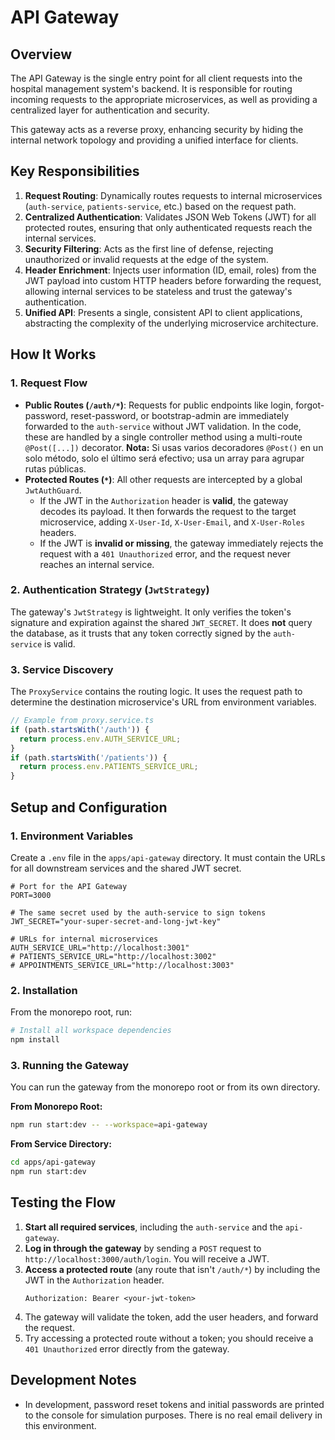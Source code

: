 # API Gateway

## Overview

The API Gateway is the single entry point for all client requests into the hospital management system's backend. It is responsible for routing incoming requests to the appropriate microservices, as well as providing a centralized layer for authentication and security.

This gateway acts as a reverse proxy, enhancing security by hiding the internal network topology and providing a unified interface for clients.

## Key Responsibilities

1.  **Request Routing**: Dynamically routes requests to internal microservices (`auth-service`, `patients-service`, etc.) based on the request path.
2.  **Centralized Authentication**: Validates JSON Web Tokens (JWT) for all protected routes, ensuring that only authenticated requests reach the internal services.
3.  **Security Filtering**: Acts as the first line of defense, rejecting unauthorized or invalid requests at the edge of the system.
4.  **Header Enrichment**: Injects user information (ID, email, roles) from the JWT payload into custom HTTP headers before forwarding the request, allowing internal services to be stateless and trust the gateway's authentication.
5.  **Unified API**: Presents a single, consistent API to client applications, abstracting the complexity of the underlying microservice architecture.

## How It Works

### 1. Request Flow

-   **Public Routes (`/auth/*`)**: Requests for public endpoints like login, forgot-password, reset-password, or bootstrap-admin are immediately forwarded to the `auth-service` without JWT validation. In the code, these are handled by a single controller method using a multi-route `@Post([...])` decorator. **Nota:** Si usas varios decoradores `@Post()` en un solo método, solo el último será efectivo; usa un array para agrupar rutas públicas.
-   **Protected Routes (`*`)**: All other requests are intercepted by a global `JwtAuthGuard`.
    -   If the JWT in the `Authorization` header is **valid**, the gateway decodes its payload. It then forwards the request to the target microservice, adding `X-User-Id`, `X-User-Email`, and `X-User-Roles` headers.
    -   If the JWT is **invalid or missing**, the gateway immediately rejects the request with a `401 Unauthorized` error, and the request never reaches an internal service.

### 2. Authentication Strategy (`JwtStrategy`)

The gateway's `JwtStrategy` is lightweight. It only verifies the token's signature and expiration against the shared `JWT_SECRET`. It does **not** query the database, as it trusts that any token correctly signed by the `auth-service` is valid.

### 3. Service Discovery

The `ProxyService` contains the routing logic. It uses the request path to determine the destination microservice's URL from environment variables.

```typescript
// Example from proxy.service.ts
if (path.startsWith('/auth')) {
  return process.env.AUTH_SERVICE_URL;
}
if (path.startsWith('/patients')) {
  return process.env.PATIENTS_SERVICE_URL;
}
```

## Setup and Configuration

### 1. Environment Variables

Create a `.env` file in the `apps/api-gateway` directory. It must contain the URLs for all downstream services and the shared JWT secret.

```env
# Port for the API Gateway
PORT=3000

# The same secret used by the auth-service to sign tokens
JWT_SECRET="your-super-secret-and-long-jwt-key"

# URLs for internal microservices
AUTH_SERVICE_URL="http://localhost:3001"
# PATIENTS_SERVICE_URL="http://localhost:3002"
# APPOINTMENTS_SERVICE_URL="http://localhost:3003"
```

### 2. Installation

From the monorepo root, run:

```bash
# Install all workspace dependencies
npm install
```

### 3. Running the Gateway

You can run the gateway from the monorepo root or from its own directory.

**From Monorepo Root:**

```bash
npm run start:dev -- --workspace=api-gateway
```

**From Service Directory:**

```bash
cd apps/api-gateway
npm run start:dev
```

## Testing the Flow

1.  **Start all required services**, including the `auth-service` and the `api-gateway`.
2.  **Log in through the gateway** by sending a `POST` request to `http://localhost:3000/auth/login`. You will receive a JWT.
3.  **Access a protected route** (any route that isn't `/auth/*`) by including the JWT in the `Authorization` header.
    ```
    Authorization: Bearer <your-jwt-token>
    ```
4.  The gateway will validate the token, add the user headers, and forward the request.
5.  Try accessing a protected route without a token; you should receive a `401 Unauthorized` error directly from the gateway.

## Development Notes

- In development, password reset tokens and initial passwords are printed to the console for simulation purposes. There is no real email delivery in this environment.
